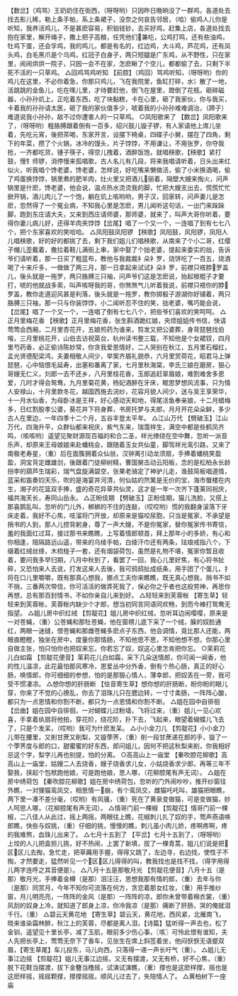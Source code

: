 <!-- { "loadSidebar": true } -->
【数岔】（鸡骂）王奶奶住在街西，（呀呀哟）只因昨日晚晌没了一群鸡，各道处去找去影儿稀，勒上条手帕，系上条裙子，没奈之何哀告邻居，（哈）偷鸡人儿你是听知，我养活鸡儿，不是甚麽容易，积铂钱钞，去买好鸡，赶集上店，各道处找去抱在家里，解开绳子，撒上把子高粮，任凭他们兼吃，公鸡打鸣，还有些油鸡，牡鸡下蛋，还会孚鸡，我的鸡儿，都是有名的，红边鸡，大斗鸡，芦花鸡，还有凤头鸡，白毛黑爪是个乌鸡，红冠子白身子，两只短腿是广东鸡，从不野性，只在家里，闹闹烘烘一院子，只因一会不在家，怎麽瞅了个空儿，都都偷了去，只剩下半死不活的一只草鸡。
△回鸡骂鸡听知
【前腔】（鸡回）骂鸡听知，（呀呀哟）你的鸡儿在这里，不必你着急，你那只鸡儿，飞在我院里，鱼缸打碎，水氵散了一地，活跳跳的金鱼儿，吃在嗉儿里，才待要赶他，倒飞在屋里，蹬倒了花瓶，砸碎磁器，小孙孙炕上，正吃着东西，吃了块黏糕，卡在心里，砸了我家伙，你与我买，卡着我的孙孙请太医，砸了我的家伙值多少，唬着我的小孙孙难难调治，（蹄子）难道说我小孙孙，敌不过你遭害人的一只草鸡。
○凤阳歌来了
【数岔】凤阳歌来了，（呀呀哟）粗胳膊跟着倒有一百多，绍兴鼓儿镟子锣，有人家请他上席儿坐着，先吃元宵，後把茶喝，东家开言，设摆下椅桌，四碟子小舅，摆在了四角，剩下的年菜，攒了个火锅，冰冷的馒头，片子饽饽，不用谦让，不用张罗，你夺我抢，一齐都吃货，锺子筷子，得空儿拽着，酒醉饭饱，就唱秧歌，【秧歌】紧打鼓，慢钅师锣，消停慢来孤唱歌，古人名儿有几段，将来我唱请听着，日头出来红似火，听我唱个馋老婆，馋老婆，怎样说，好吃嘴来懒做活，偷了小米换酒喝，偷了鸡蛋换饽饽，锅里煮的肥羊肉，灶火里又把酒儿丽着，隔壁大嫂来掏火，问声锅里是什麽，馋老婆，他会说，温点热水烫烫我的脚，忙把大嫂支出去，慌慌忙忙掀开锅，酒儿肉儿了一个饱，躺在炕上咳哟哟，男子汉，回家转，问声妻儿是怎麽，忽然得了一个冤业病，不知我心里是怎麽，男儿闻听这句话，一出门来跺跺脚，跑到东庄请大夫，又来到西庄请师婆，那师婆，就来了，叫声大哥你听着，要得你妻儿病儿好，还得羊肉夹饽饽【岔尾】唱了一个又一个，一连唱了到有七七八个，把个东家喜欢的笑哈哈。
△凤阳鼓凤阳锣
【秧歌】凤阳鼓，风阳锣，凤阳人儿唱秧歌，好的好的都挑了去，剩下我们姐儿们唱秧歌，从南来了个小二哥，红缨子帽儿歪戴着，撒拉着鞋儿满街上串，家中娶了个拙老婆，提起来委实的拙，告诉爷们请听着，那一日买了粗蓝布，教他与我裁裁衤朵衤罗，烧饼吃了一百五，烧酒喝了十来斤多，一做做了两三月，那一日拿起来试试衤朵衤罗，前襟只褡脖罗盖儿，後头就是一拖罗，两只胳膊三只袖，问声爷们这是怎麽说，抬起根棍子才要打，唬的他就战多索，叫声咳呀我的哥，你煞煞气儿听着我说，前襟只褡你的脖罗盖，教你走道迎风甚是利落，後头就是一拖罗，教你掷骰子游湖你好铺着，两只胳膊三只袖，那一只与你装饽饽，小二闻听忍不住的笑，拙老婆，嘴巧能会说，【岔尾】唱了一个又一个，一连唱了倒有七七八个，把些爷们喜欢的笑呵呵。
△正月里梅花香
【秧歌】正月里梅花香，张生斟酒跪红娘，央烦姐姐传书信，快请莺莺会西厢，二月里杏花开，五娘煎药为谁来，剪发又把公婆葬，身背琵琶找伯喈，三月里桃花开，山伯去访祝英台，杭州读书整三载，不知他是个女裙钗，四月里芍药香，必正偷诗陈妙常，你贪我爱恩情好，二人哭别在秋江，五月里石榴红，孟光贤德配梁鸿，夫妻相敬人间少，举案齐眉礼貌恭，六月里赏荷花，昭君马上弹琵琶，心中恼恨毛延寿，出塞和番离了家，七月里秋海棠，李氏三娘在磨房，狠心哥嫂无仁义，刘郎一去不还乡，八月里桂花香，玉郎追赶翠眉娘，难割难舍多恩爱，几时才得会鸳鸯，九月里菊花黄，杨妃酒醉在牙床，眠思梦想风流事，只为情人安禄山，十月里款冬花，越国西施去浣纱，花容月貌人间少，送与吴王享荣华，十一月水仙香，为母卧冰是王祥，好心感动天和地，得尾活鱼奉亲娘，十二月蜡梅多，日红割股孝公婆，葵花井下将身葬，书房托梦与夫郎，月月开花朵朵鲜，多少古人在里边，一年四季十二个月，五谷丰登太平年。
△江山万代
【劈破玉】江山万代，四海升平，众群仙都来祝庆，紫气东来，瑞霭祥生，满空中都是些鹤凤齐鸣，（咳咳哟）遥望见聚财源现百福的和合二圣，祥光缭绕在空中舞，忽听一派音乐声，却原来王母娘娘来赴蟠桃会，跟随着玉女共仙童，脚驾祥光鸾引路，又来了南极老寿星，（重）后在面簇拥着众仙翁，汉钟离引动龙须扇，手捧着蟠桃笑盈盈，洞宝背定雌雄剑，後跟着门徒柳树精，曹国舅击动云阳板，念的是松柏永长龄拐李的葫芦生瑞彩，瑞气盘旋满碧空，张果老骑定了神驴儿走，渔鼓简板唱道情，蓝采和笛奏钧天乐，吹的是海宴并河清，何仙姑的笊篱是无价的宝，海市蜃楼在内生，湘子的花篮双手捧，盛的奇花异草共仙灵，这才是一年一次齐下蓬莱同祝庆，福共海天长，寿同山岳永。
△正盼佳期
【劈破玉】正盼佳期，猫儿洗脸，又搭上那喜鹊乱叫，忽听的门儿外，梆梆的不住的连敲，（哎哎哟）慌的我翻身滚落下牙床走着，我好不心焦，吱溜将门开放，却原来是猫咬尿胞，只当是冤家，不承望是捎书的人到，那人儿控背躬身，尊了一声大嫂，不是你冤家，替你冤家传书寄信，羞的我面红过耳，接过那书来瞧瞧，上写着情郎顿首，拜上那年小的多娇，有心和你相逢，阻隔路远山遥，带来的乌绫手帕，白绫汗巾还有两条，珐琅戒指八个，下缀着红绒丝绦，木梳栊子一套，还有烟袋荷包，虽然是礼物不堪，冤家你暂且收着，要问我多早归期，八月中秋到了，看罢了一回，我心儿里好焦，有心将书扯碎，又恐怕来人去说，打发这来人去後，我可鸱鸱扯成纸条，用手团了个蛋儿，扌将在口儿里嚼嚼，既有那真心想我，挪点工夫你来瞧瞧，既无真心想我，捎书不如不捎，三番两次带信，你可活活的做弄死我了，保必你之乎者也这般劳神，再思你再想，总有那百封情书，不如你亲自儿来到好。
△轻轻来到芙蓉帐
【寄生草】轻轻来到芙蓉帐，芙蓉帐内缺少个才郎，想当初同言同语同欢畅，到而今棒打鸳鸯无指望。
△姐儿房中织红绒
【剪靛花】姐儿房中织红绒，忽听耳边闹嘤嘤，原来是一对苍蝇，（重）公苍蝇和那牡苍蝇，他在窗楞儿底下采了一个绒，臊的奴脸通红，两眼一迷缝，恨苍蝇和那雌苍蝇多麽点子东西，他会调情，竟比那人还能，两眼直瞪瞪，独坐在房中，度量你那情肠，不知他思不思，不知他想不想，你那心里自做主张，怕只怕你也把奴来忘，你若忘了奴，奴这心里怎肯把你忘。
○茉莉花儿白如霜
【剪靛花便音】茉莉花儿白如霜，采下几朵送情郎，你可闻一闻香，他的性儿温凉，此花最怕那风寒冷，恩爱丛中分外香，倒有个热心肠，真正的好心肠，唤情郎，你可细细的参想，怕的是那狠心情人，薄幸郎，把奴丢在一旁，我可受不惯凄凉。
△想你想的肝肠断
【怯音寄生草】想你想的肝肠断，盼你盼的眼儿穿，你来了不觉的心撩乱，你去了泪珠儿只在腮边转，一寸寸柔肠，一阵阵心酸，都只为一点恩情和你割不断，都只为一点恩情和你割不断。
△姐在园中自徘徊
【岔曲】姐在园中自徘徊，一对蝴蝶儿过粉墙，飞将过来，（重）姐儿一见心欢喜，手拿着纨扇将他拍，穿花阶，绕花阶，扑下去，飞起来，眼望着蝴蝶儿飞去了，只是个发呆，（哎哟）我可为什麽发呆。
△小小金刀儿
【剪靛花】小小金刀儿带在腰里，又削甘蔗又削梨，又镟荸荠，（重）削一段甘蔗递在郎的手，镟了一个荸荠度与郎的口，甜蜜蜜的好东西，郎问姐儿，因何不把这秋梨来削，你我相好忌这个字，梨字儿再也别提，怕的分离。
○高高山上一庙堂
【秦吹腔花柳歌】高高山上一庙堂，姑嫂二人去烧香，嫂子烧香求儿女，小姑烧香求少郎，再等三年不娶我，挟起个包袱跑他娘，可是跑他娘，思人哪，（花柳腔尾有声无词）。
△姐在房中绣荷包
【秦吹腔花柳歌】姐在房中绣荷包，忽听的门外闹吵吵，推开纱窗往外瞧，一对狸猫鸾凤交，相思情一崩，有个鸾凤交，雌猫吒吒叫，雄猫把眼瞧，两下里一凑不差分毫，（哎哟）有风骚，（重）死在了黄泉变做猫，可是变做猫，妙人呵思人哪，（花柳腔尾有声无词）。
△情哥门前一棵椒
【剪靛花】情哥门前一棵椒，二八佳人从此过，摇上两摇，两眼往上瞧，花椒刺儿扎了奴的手，莺声燕语唤郎瞧，快些与奴挑，（重）仔细的挑，慢慢的瞧，刺儿虽小肉儿娇，疼啊疼啊，疼的我难熬，血珠儿出来了。
△七月十五到了
【平岔】七月十五到了，（呀呀哟）上坟的人儿把盒担儿挑，好不热闹，上罢了新填，拔了一棵青蒿，姐儿们说是把区区儿去掏，急忙走，把草薅用手握，得得又跳了，左边寻，右边找，使性子不掏，才然要走，猛然听见一个区区儿得得的叫，教我找也是找不找，（得字用得儿两字连呼之其音便是）。
△八月十五是那敬月光
【剪靛花便音】八月十五（是那）敬月光，手捧着金樽（是那）泪汪汪，思想我那有情的郎，（重）去年与你（是那）同赏月，今年不知你可流落在何方，贪恋着那女红妆，（重）用手推纱窗，月儿明亮亮，一阵阵的金风（是那）一阵阵的凉，郎你未曾带着棉衣裳，（重）风刮的奴身上冷，就知道了郎身上凉，你冷我凉（是那）痛断了肝肠，哭的俺就泪千行。（重）
△碧云天黄花地
【寄生草】碧云天，黄花地，西风紧，北雁南飞，晓来谁染霜林醉，秋江上的芙蓉，尽都是离人泪，【诗篇】猛听得一声去也，松了金钏，遥望见十里长亭，减了玉肌，眼前多少伤心事，〖咳〗可怜此恨有谁知，夫人先把长亭上，莺莺无奈下了香车，见张生在席上斜签着坐，他闷恹恹无语蹙双眉，【寄生草尾】车儿投东，马儿向西，只落得一递一声长吁气（重）。
△姐儿无事江边摇
【剪靛花】姐儿无事江边摇，又无有摆渡，又无有桥，好不心焦，（重）脱下花鞋当摆渡，拔下金簪当橹摇，试演试演瞧，（重）撑也是这麽样撑，摇也是这麽样摇，摇摇颗撑，撑撑摇摇，顺风儿过去了，失陪情人了。
△黄柏树下一座庙
